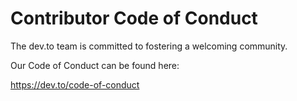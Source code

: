 # Contributor Code of Conduct

The dev.to team is committed to fostering a welcoming community.

Our Code of Conduct can be found here:

https://dev.to/code-of-conduct
